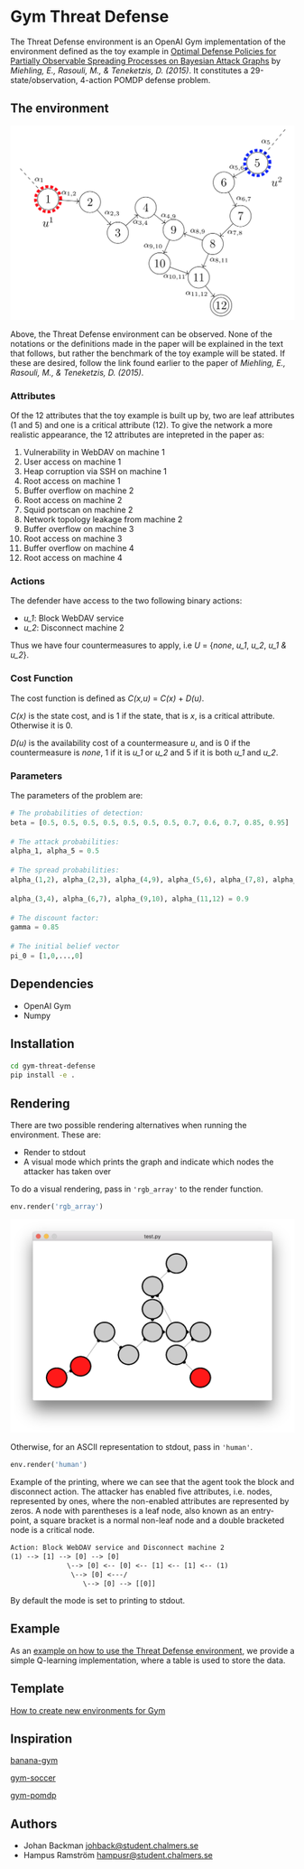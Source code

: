 # Gym Threat Defense
The Threat Defense environment is an OpenAI Gym implementation of the environment defined as the toy example in
[Optimal Defense Policies for Partially Observable Spreading Processes on
Bayesian Attack Graphs](https://www.researchgate.net/profile/Erik_Miehling/publication/283083610_Optimal_Defense_Policies_for_Partially_Observable_Spreading_Processes_on_Bayesian_Attack_Graphs/links/564e46b408aeafc2aab1b734/Optimal-Defense-Policies-for-Partially-Observable-Spreading-Processes-on-Bayesian-Attack-Graphs.pdf)
by *Miehling, E., Rasouli, M., & Teneketzis, D. (2015)*. It constitutes a
29-state/observation, 4-action POMDP defense problem.

## The environment
![The Threat Defense environment](threat_defense_environment.png?raw=true "The Threat Defense environment")

Above, the Threat Defense environment can be observed. None of the notations or the definitions made in the paper will be explained in the text that follows, but rather the benchmark of the toy example will be stated. If these are desired, follow the link found earlier to the paper of *Miehling, E., Rasouli, M., & Teneketzis, D. (2015)*.

### Attributes
Of the 12 attributes that the toy example is built up by, two are leaf attributes (1 and 5) and one is a critical attribute (12). To give the network a more realistic appearance, the 12 attributes are intepreted in the paper as:

1. Vulnerability in WebDAV on machine 1
2. User access on machine 1
3. Heap corruption via SSH on machine 1
4. Root access on machine 1
5. Buffer overflow on machine 2
6. Root access on machine 2
7. Squid portscan on machine 2
8. Network topology leakage from machine 2
9. Buffer overflow on machine 3
10. Root access on machine 3
11. Buffer overflow on machine 4
12. Root access on machine 4


### Actions
The defender have access to the two following binary actions:

* *u_1*: Block WebDAV service
* *u_2*: Disconnect machine 2

Thus we have four countermeasures to apply, i.e *U* = {*none*, *u_1*, *u_2*, *u_1* *&* *u_2*}.

### Cost Function
The cost function is defined as *C(x,u)* = *C(x)* + *D(u)*.

*C(x)* is the state cost, and is 1 if the state, that is *x*, is a critical attribute. Otherwise it is 0.

*D(u)* is the availability cost of a countermeasure *u*, and is 0 if the countermeasure is *none*, 1 if it is *u_1* or *u_2* and 5 if it is both *u_1* and *u_2*.

### Parameters
The parameters of the problem are:

```python
# The probabilities of detection:
beta = [0.5, 0.5, 0.5, 0.5, 0.5, 0.5, 0.5, 0.7, 0.6, 0.7, 0.85, 0.95]

# The attack probabilities:
alpha_1, alpha_5 = 0.5

# The spread probabilities:
alpha_(1,2), alpha_(2,3), alpha_(4,9), alpha_(5,6), alpha_(7,8), alpha_(8,9), alpha_(8,11), alpha_(10,11) = 0.8

alpha_(3,4), alpha_(6,7), alpha_(9,10), alpha_(11,12) = 0.9

# The discount factor:
gamma = 0.85

# The initial belief vector
pi_0 = [1,0,...,0]
```

## Dependencies
- OpenAI Gym
- Numpy

## Installation

```bash
cd gym-threat-defense
pip install -e .
```

## Rendering
There are two possible rendering alternatives when running the environment. These are:

* Render to stdout
* A visual mode which prints the graph and indicate which nodes the attacker has taken over

To do a visual rendering, pass in ```'rgb_array'``` to the render function.

```python
env.render('rgb_array')
```

![GUI rendering](rendering.png?raw=true "GUI rendering")

Otherwise, for an ASCII representation to stdout, pass in ```'human'```.

```python
env.render('human')
```

Example of the printing, where we can see that the agent took the block and disconnect action. The attacker has enabled five attributes, i.e. nodes, represented by
ones, where the non-enabled attributes are represented by zeros. A node with parentheses is a leaf node, also known as
an entry-point, a square bracket is a normal non-leaf node and a double
bracketed node is a critical node.

```
Action: Block WebDAV service and Disconnect machine 2
(1) --> [1] --> [0] --> [0]
		      \--> [0] <-- [0] <-- [1] <-- [1] <-- (1)
			   \--> [0] <---/
				  \--> [0] --> [[0]]
```

By default the mode is set to printing to stdout.

## Example
As an [example on how to use the Threat Defense environment](example/), we provide a simple Q-learning implementation, where a table is used to store the data.

## Template
[How to create new environments for Gym](https://github.com/openai/gym/tree/master/gym/envs#how-to-create-new-environments-for-gym)

## Inspiration
[banana-gym](https://github.com/MartinThoma/banana-gym)

[gym-soccer](https://github.com/openai/gym-soccer)

[gym-pomdp](https://github.com/d3sm0/gym_pomdp)

## Authors
* Johan Backman <johback@student.chalmers.se>
* Hampus Ramström <hampusr@student.chalmers.se>
